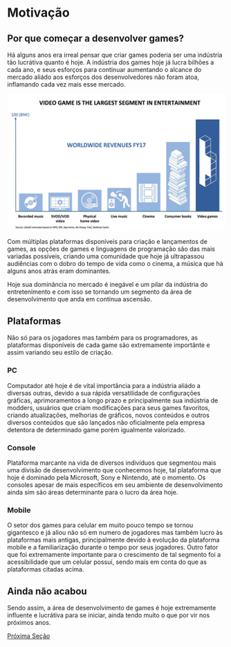 # Motivação

## Por que começar a desenvolver games?

Há alguns anos era irreal pensar que criar games poderia ser uma indústria tão lucrátiva quanto é hoje. A indústria dos games hoje já lucra bilhões a cada ano, e seus esforços para continuar aumentando o alcance do mercado aliádo aos esforços dos desenvolvedores não foram atoa, inflamando cada vez mais esse mercado.

![Gráfico baseado em múltiplas pesquisas e divulgado pela Ubisoft](/assets/mercado.jpg)

Com múltiplas plataformas disponíveis para criação e lançamentos de games, as opções de games e linguagens de programação são das mais variadas possíveis, criando uma comunidade que hoje já ultrapassou audiências com o dobro do tempo de vida como o cinema, a música que há alguns anos atrás eram dominantes.

Hoje sua dominância no mercado é inegável e um pilar da indústria do entretenimento e com isso se tornando um segmento da área de desenvolvimento que anda em contínua ascensão.

## Plataformas

<!-- Inicialmente consoles e PC eram dominantes e já extremamente lucrativos, apesar disso, em pouco tempo o mercado mobile se destacou pelo seu gigantesco sucesso juntamente com sua enorme margem de lucro. Mercado esse que hoje já consegue alavancar numeros que só eram possíveis nas plataformas já mencionadas. -->

Não só para os jogadores mas também para os programadores, as plataformas disponíveis de cada game são extremamente importânte e assim variando seu estilo de criação.

### **PC**
Computador até hoje é de vital importância para a indústria aliádo a diversas outras, devido a sua rápida versatilidade de configurações gráficas, aprimoramentos a longo prazo e principalmente sua indústria de modders, usuários que criam modificações para seus games favoritos, criando atualizações, melhorias de gráficos, novos conteúdos e outros diversos conteúdos que são lançados não oficialmente pela empresa detentora de determinado game porém igualmente valorizado.

### **Console**
Plataforma marcante na vida de diversos indivíduos que segmentou mais uma divisão de desenvolvimento que conhecemos hoje, tal plataforma que hoje é dominado pela Microsoft, Sony e Nintendo, até o momento. Os consoles apesar de mais específicos em seu ambiente de desenvolvimento ainda sim são áreas determinante para o lucro da área hoje.

### **Mobile**
O setor dos games para celular em muito pouco tempo se tornou gigantesco e já aliou não só em numero de jogadores mas também lucro às plataformas mais antigas, principalmente devido à evolução da plataforma mobile e a familiarização durante o tempo por seus jogadores. Outro fator que foi extremamente importante para o crescimento de tal segmento foi a acessibilidade que um celular possuí, sendo mais em conta do que as plataformas citadas acima.

## Ainda não acabou

Sendo assim, a área de desenvolvimento de games é hoje extremamente influente e lucrátiva para se iniciar, ainda tendo muito o que por vir nos próximos anos.

[Próxima Seção](../2-Ferramentas/Editor.md)
